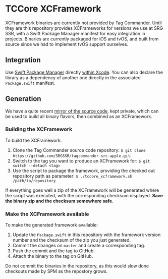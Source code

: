 TCCore XCFramework
==================

XCFramework binaries are currently not provided by Tag Commander. Until they are this repository provides XCFrameworks for versions we use at SRG SSR, with a Swift Package Manager manifest for easy integration in projects. Binaries are currently packaged for iOS and tvOS, and built from source since we had to implement tvOS support ourselves.

## Integration

Use [Swift Package Manager](https://swift.org/package-manager) directly [within Xcode](https://developer.apple.com/documentation/xcode/adding_package_dependencies_to_your_app). You can also declare the library as a dependency of another one directly in the associated `Package.swift` manifest.

## Generation

We have a quite recent [mirror of the source code](https://github.com/SRGSSR/tagcommander-src-apple), kept private, which can be used to build all binary flavors, then combined as an XCFramework.

### Building the XCFramework

To build the XCFramework:

1. Clone the Tag Commander source code repository: `$ git clone https://github.com/SRGSSR/tagcommander-src-apple.git`.
2. Switch to the tag you want to produce an XCFramework for: `$ git switch --detach <tag>`
3. Use the script to package the framework, providing the checked out repository path as parameter: `$ ./tccore_xcframework.sh /path/to/repository`

If everything goes well a zip of the XCFramework will be generated where the script was executed, with the corresponding checksum displayed. **Save the binary zip and the checksum somewhere safe.**

### Make the XCFramework available

To make the generated framework available:

1. Update the `Package.swift` in this repository with the framework version number and the checksum of the zip you just generated.
2. Commit the changes on `master` and create a corresponding tag.
3. Push the commit and the tag to GitHub.
4. Attach the binary to the tag on GitHub.

Do not commit the binaries in the repository, as this would slow done checkouts made by SPM as the repostory grows.